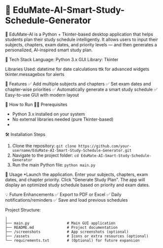 # 📘 EduMate-AI-Smart-Study-Schedule-Generator

🎯 EduMate-AI is a Python + Tkinter-based desktop application that helps students plan their study schedule intelligently. It allows users to input their subjects, chapters, exam dates, and priority levels — and then generates a personalized, AI-inspired smart study plan.

🔧 Tech Stack
Language: Python 3.x
GUI Library: Tkinter

Libraries Used:
datetime for date calculations
ttk for advanced widgets
tkinter.messagebox for alerts

🎯 Features
✅ Add multiple subjects and chapters
✅ Set exam dates and chapter-wise priorities
✅ Automatically generate a smart study schedule
✅ Easy-to-use GUI with modern layout

🚀 How to Run
🧑‍💻 Prerequisites
 * Python 3.x installed on your system
 * No external libraries needed (pure Tkinter-based)
 * 
🛠️ Installation Steps
1. Clone the repository:
```git clone https://github.com/your-username/EduMate-AI-Smart-Study-Schedule-Generator.git```
2. Navigate to the project folder:
```cd EduMate-AI-Smart-Study-Schedule-Generator```
3. Run the main Python file:
   ```python main.py```
   
🧪 Usage
*Launch the application.
Enter your subjects, chapters, exam dates, and chapter priority.
Click "Generate Study Plan".
The app will display an optimized study schedule based on priority and exam dates.

💡 Future Enhancements
✅ Export to PDF or Excel
✅ Daily notifications/reminders
✅ Save and load previous schedules

Project Structure:
```EduMate-AI/
│
├── main.py                 # Main GUI application
├── README.md               # Project documentation
├── /screenshots            # App screenshots (optional)
├── /assets                 # Icons or extra resources (optional)
└── requirements.txt        # (Optional) for future expansion








   

   
